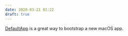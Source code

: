 ```yaml
---
date: 2020-03-21 01:22
draft: true 
---
```


[DefaultApp](https://tyler.io/default-app-for-mac-ios/?utm_source=hackernewsletter&utm_medium=email&utm_term=code#site-header) is a great way to bootstrap a new macOS app.